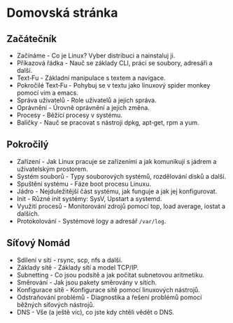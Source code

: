 # Domovská stránka

## Začátečník

* Začínáme - Co je Linux? Vyber distribuci a nainstaluj ji.
* Příkazová řádka - Nauč se základy CLI, práci se soubory, adresáři a další.
* Text‑Fu - Základní manipulace s textem a navigace.
* Pokročilé Text‑Fu - Pohybuj se v textu jako linuxový spider monkey pomocí vim a emacs.
* Správa uživatelů - Role uživatelů a jejich správa.
* Oprávnění - Úrovně oprávnění a jejich změna.
* Procesy - Běžící procesy v systému.
* Balíčky - Nauč se pracovat s nástroji dpkg, apt‑get, rpm a yum.

## Pokročilý

* Zařízení - Jak Linux pracuje se zařízeními a jak komunikují s jádrem a uživatelským prostorem.
* Systém souborů - Typy souborových systémů, rozdělování disků a další.
* Spuštění systému - Fáze boot procesu Linuxu.
* Jádro - Nejduležitější část systému, jak funguje a jak jej konfigurovat.
* Init - Různé init systémy: SysV, Upstart a systemd.
* Využití procesů - Monitorování zdrojů pomocí top, load average, iostat a dalších.
* Protokolování - Systémové logy a adresář `/var/log`.

## Síťový Nomád

* Sdílení v síti - rsync, scp, nfs a další.
* Základy sítě - Základy sítí a model TCP/IP.
* Subnetting - Co jsou podsítě a jak počítat subnetovou aritmetiku.
* Směrování - Jak jsou pakety směrovány v sítích.
* Konfigurace sítě - Konfigurace sítě pomocí linuxových nástrojů.
* Odstraňování problémů - Diagnostika a řešení problémů pomocí běžných síťových nástrojů.
* DNS - Vše (a ještě víc), co jste kdy chtěli vědět o DNS.
